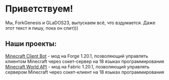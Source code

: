 Приветствуем!
======
Мы, ForkGenesis и GLaDOS23, выпускаем всё, что вздумается. Даже этот текст я пишу, пока он спит)))

Наши проекты:
------
[Minecraft Client Bot](https://github.com/Vasya-Programmist/Minecraft-Client-Bot) - мод на Forge 1.20.1, позволяющий управлять клиентом Minecraft через сокет-сервер на 18 языках программирования
[Minecraft World API](https://github.com/ForkGenesis/Minecraft-World-API) - мод на Fabric 1.20.1, позволяющий управлять сервером Minecraft через сокет-клиент на 18 языках программирования
